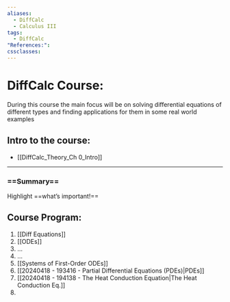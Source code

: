 ```yaml
---
aliases:
  - DiffCalc
  - Calculus III
tags:
  - DiffCalc
"References:": 
cssclasses:
---
```

# DiffCalc Course: 
During this course the main focus will be on solving differential equations of different types and finding applications for them in some real world examples
## Intro to the course: 
+ [[DiffCalc_Theory_Ch 0_Intro]]

---
### ==Summary==
Highlight ==what’s important!==
## Course Program: 
1. [[Diff Equations]]
2. [[ODEs]]
3. …
4. …
5. [[Systems of First-Order ODEs]]
6. [[20240418 - 193416 - Partial Differential Equations (PDEs)|PDEs]]
7. [[20240418 - 194138 - The Heat Conduction Equation|The Heat Conduction Eq.]]
8. 
